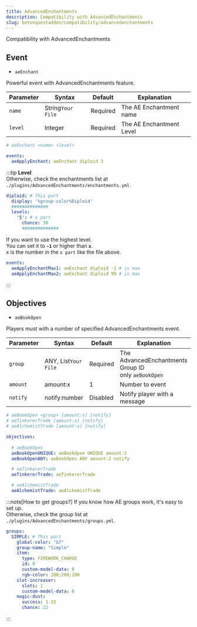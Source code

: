 ```yaml
---
title: AdvancedEnchantments
description: Compatibility with AdvancedEnchantments
slug: betonquestaddon/compatibility/advancedenchantments
---
```


Compatibility with AdvancedEnchantments

## **Event**
-  `aeEnchant`

Powerful event with AdvancedEnchantments feature.

| Parameter   | Syntax            | Default  | Explanation                                       |
|-------------|-------------------|----------|---------------------------------------------------|
| `name`      | String`Your File` | Required | The AE Enchantment name                           |
| `level`     | Integer           | Required | The AE Enchantment Level                          |

```yaml
# aeEnchant <name> <level>

events:
  aeApplyEnchant: aeEnchant diploid 3
```
:::tip
**Level**\
Otherwise, check the enchantments list at `./plugins/AdvancedEnchantments/enchantments.yml`.
```yaml
diploid: # This part
  display: '%group-color%Diploid'
  ##############
  levels:
    '5': # x part
      chance: 30
      ##############
```
If you want to use the highest level.\
You can set it to **`-1`** or higher than **`x`**.\
x is the number in the `x part` like the file above.
```yaml
events:
  aeApplyEnchantMax1: aeEnchant diploid -1 # is max
  aeApplyEnchantMax2: aeEnchant diploid 99 # is max
```
:::

## **Objectives**
- `aeBookOpen`

Players must with a number of specified AdvancedEnchantments event.

| Parameter | Syntax               | Default  | Explanation                                             |
|-----------|----------------------|----------|---------------------------------------------------------|
| `group`   | ANY, List`Your File` | Required | The AdvancedEnchantments Group ID<br/>only `aeBookOpen` |
| `amount`  | amount:x             | 1        | Number to event                                         |
| `notify`  | notify:number        | Disabled | Notify player with a message                            |
```yaml
# aeBookOpen <group> [amount:x] [notify]
# aeTinkererTrade [amount:x] [notify]
# aeAlchemistTrade [amount:x] [notify]

objectives:
  
  # aeBookOpen
  aeBookOpenUNIQUE: aeBookOpen UNIQUE amount:2
  aeBookOpenANY: aeBookOpen ANY amount:2 notify

  # aeTinkererTrade
  aeTinkererTrade: aeTinkererTrade

  # aeAlchemistTrade
  aeAlchemistTrade: aeAlchemistTrade
```
:::note[How to get groups?]
If you know how AE groups work, it's easy to set up.\
Otherwise, check the group list at `./plugins/AdvancedEnchantments/groups.yml`.
```yaml
groups:
  SIMPLE: # This part
    global-color: "&7"
    group-name: "Simple"
    item:
      type: FIREWORK_CHARGE
      id: 0
      custom-model-data: 0
      rgb-color: 200;200;200
    slot-increaser:
      slots: 1
      custom-model-data: 0
    magic-dust:
      success: 1-15
      chance: 22
```
:::